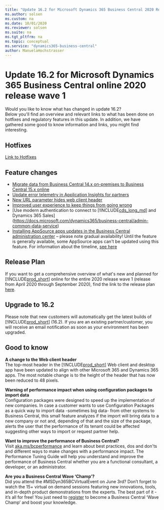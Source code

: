 ```yaml
---
title: "Update 16.2 for Microsoft Dynamics 365 Business Central 2020 Release Wave 1"
ms.author: solsen
ms.custom: na
ms.date: 10/01/2020
ms.reviewer: solsen
ms.suite: na
ms.tgt_pltfrm: na
ms.topic: conceptual
ms.service: "dynamics365-business-central"
author: ManuelaHochstrasser
---
```


# Update 16.2 for Microsoft Dynamics 365 Business Central online 2020 release wave 1

Would you like to know what has changed in update 16.2?   
Below you'll find an overview and relevant links to what has been done on hotfixes and regulatory features in this update. In addition, we have gathered some good to know information and links, you might find interesting.  

## Hotfixes

[Link to Hotfixes](https://support.microsoft.com/help/4564072)

## Feature changes

- [Migrate data from Business Central 14.x on-premises to Business Central 15.x online](https://docs.microsoft.com/dynamics365-release-plan/2020wave1/dynamics365-business-central/migrate-data-business-central-14.x-on-premises-business-central-15.x-online)
- [Update error telemetry in Application Insights for partners](https://docs.microsoft.com/dynamics365-release-plan/2020wave1/dynamics365-business-central/update-error-telemetry-application-insights-partners) 
- [New URL parameter hides web client header](https://docs.microsoft.com/dynamics365-release-plan/2020wave1/dynamics365-business-central/new-url-parameter-hides-web-client-header)
- [Improved user experience to keep things from going wrong](https://docs.microsoft.com/dynamics365-release-plan/2020wave1/dynamics365-business-central/improved-user-experience-to-keep-things-from-going-wrong)
- [Use modern authentication to connect to [!INCLUDE[cds_long_md](../includes/cds_long_md.md)] and Dynamics 365 Sales](https://docs.microsoft.com/dynamics365/business-central/admin-common-data-service) 
- [Installing AppSource apps updates in the Business Central administration center](https://docs.microsoft.com/dynamics365/business-central/dev-itpro/administration/tenant-admin-center-manage-apps) – please note gradual availability! Until the feature is generally available, some AppSource apps can't be updated using this feature. For information about the timeline, [see here](https://docs.microsoft.com/dynamics365-release-plan/2020wave1/dynamics365-business-central/installing-appsource-apps-updates-business-central-administration-center)
<!-- - [Use modern authentication to set up Email Logging]() -->

## Release Plan

If you want to get a comprehensive overview of what's new and planned for [!INCLUDE[prod_short](../developer/includes/prod_short.md)] online for the entire 2020 release wave 1 (release from April 2020 through September 2020), find the link to the release plan [here](https://docs.microsoft.com/dynamics365-release-plan/2020wave1/dynamics365-business-central/planned-features). 

## Upgrade to 16.2

Please note that new customers will automatically get the latest builds of [!INCLUDE[prod_short](../developer/includes/prod_short.md)] (16.2). If you are an existing partner/customer, you will receive an email notification as soon as your environment has been upgraded. 

## Good to know

**A change to the Web client header**  
The top-most header in the [!INCLUDE[prod_short](../developer/includes/prod_short.md)] Web client and desktop app have been updated to align with other Microsoft 365 and Dynamics 365 apps. The most notable change is to the height of the header that has now been reduced to 48 pixels.

**Warning of performance impact when using configuration packages to import data**  
Configuration packages were designed to speed up the implementation of new companies. In case a customer wants to use Configuration Packages as a quick way to import data -sometimes big data- from other systems to Business Central, this small feature analyzes if the import will bring data to a new company or not and, depending of that and the size of the package, alerts the user that the performance of its tenant could be affected suggesting other ways to import or request partner help.

**Want to improve the performance of Business Central?**  
Visit [aka.ms/bcperformance](https://aka.ms/bcperformance) 
and learn about best practices, dos and don'ts and different ways to make changes with a performance impact. The Performance Tuning Guide will help you understand and improve the performance of Business Central whether you are a functional consultant, a developer, or an administrator. 

**Are you a Business Central Wave ‘Champ’?**  
Did you attend the #MSDyn365BCVirtualEvent on June 3rd? Don’t forget to watch the 15+ virtual on demand sessions featuring new innovations, tools, and in-depth product demonstrations from the experts. The best part of it - it’s all for free! You just need to [register](https://aka.ms/virtual/businesscentral/2020RW1) to become a Business Central ‘Wave Champ’ and boost your knowledge.  
